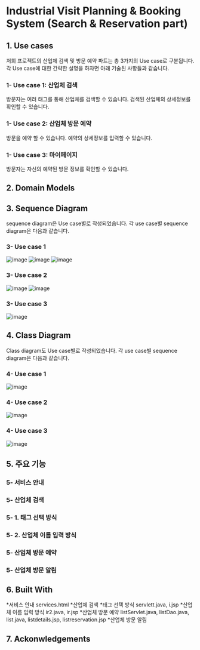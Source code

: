 # Industrial Visit Planning & Booking System (Search & Reservation part)
## 1. Use cases
저희 프로젝트의 산업체 검색 및 방문 예약 파트는 총 3가지의 Use case로 구분됩니다. 각 Use case에 대한 간략한 설명을 하자면 아래 기술된 사항들과 같습니다.
### 1- Use case 1: 산업체 검색
방문자는 여러 태그를 통해 산업체를 검색할 수 있습니다. 검색된 산업체의 상세정보를 확인할 수 있습니다.
### 1- Use case 2: 산업체 방문 예약
방문을 예약 할 수 있습니다. 예약의 상세정보를 입력할 수 있습니다.
### 1- Use case 3: 마이페이지
방문자는 자신의 예약된 방문 정보를 확인할 수 있습니다.
## 2. Domain Models

## 3. Sequence Diagram
sequence diagram은 Use case별로 작성되었습니다. 각 use case별 sequence diagram은 다음과 같습니다.
### 3- Use case 1
![image](https://user-images.githubusercontent.com/74705447/120124821-0a5bce80-c1f1-11eb-9604-13f1e1093f4e.png)
![image](https://user-images.githubusercontent.com/74705447/120124906-79392780-c1f1-11eb-99fc-53278ae0f96a.png)
![image](https://user-images.githubusercontent.com/74705447/120124865-43943e80-c1f1-11eb-9c93-435d5ce178d8.png)
### 3- Use case 2
![image](https://user-images.githubusercontent.com/74705447/120124897-71798300-c1f1-11eb-99e5-9d0786089e66.png)
![image](https://user-images.githubusercontent.com/74705447/120124915-80f8cc00-c1f1-11eb-84c8-25f36e5f782f.png)
### 3- Use case 3
![image](https://user-images.githubusercontent.com/74705447/120124946-9a9a1380-c1f1-11eb-9209-1ef99b4380eb.png)
## 4. Class Diagram
Class diagram도 Use case별로 작성되었습니다. 각 use case별 sequence diagram은 다음과 같습니다.
### 4- Use case 1
![image](https://user-images.githubusercontent.com/74705447/120126026-dc2cbd80-c1f5-11eb-87fc-0dd7f5bb23c9.png)
### 4- Use case 2
![image](https://user-images.githubusercontent.com/74705447/120126007-d040fb80-c1f5-11eb-8b7a-f157f23bfb35.png)
### 4- Use case 3
![image](https://user-images.githubusercontent.com/74705447/120125995-c6b79380-c1f5-11eb-8f5a-6621a0cf5104.png)
## 5. 주요 기능
### 5- 서비스 안내

### 5- 산업체 검색
### 5- 1. 태그 선택 방식

### 5- 2. 산업체 이름 입력 방식

### 5- 산업체 방문 예약

### 5- 산업체 방문 알림


## 6. Built With
*서비스 안내
services.html
*산업체 검색
 *태그 선택 방식
 servlett.java, i.jsp
 *산업체 이름 입력 방식
 ir2.java, ir.jsp
*산업체 방문 예약
listServlet.java, listDao.java, list.java, listdetails.jsp, listreservation.jsp
*산업체 방문 알림



## 7. Ackonwledgements









